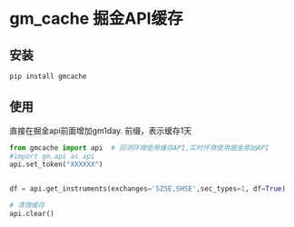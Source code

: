 # gm_cache 掘金API缓存
## 安装
```python
pip install gmcache
```
## 使用

直接在掘金api前面增加gm1day. 前缀，表示缓存1天

```python
from gmcache import api  # 回测环境使用缓存API,实时环境使用掘金原始API
#import gm.api as api  
api.set_token("XXXXXX")


df = api.get_instruments(exchanges='SZSE,SHSE',sec_types=1, df=True)

# 清理缓存
api.clear()
```
